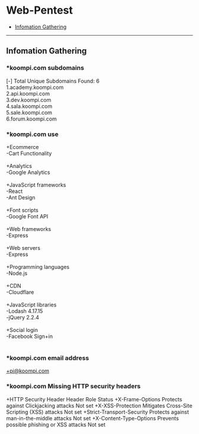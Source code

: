 Web-Pentest
=======================

* [Infomation Gathering](#infomation-gathering)

---

Infomation Gathering
------

### *koompi.com subdomains
[-] Total Unique Subdomains Found: 6 <br>
1.academy.koompi.com<br>
2.api.koompi.com<br>
3.dev.koompi.com<br>
4.sala.koompi.com<br>
5.sale.koompi.com<br>
6.forum.koompi.com<br>

### *koompi.com use
+Ecommerce<br>
-Cart Functionality<br><br>
+Analytics<br>
-Google Analytics<br><br>
+JavaScript frameworks<br>
-React<br>
-Ant Design<br><br>
+Font scripts<br>
-Google Font API<br><br>
+Web frameworks<br>
-Express<br><br>
+Web servers<br>
-Express<br><br>
+Programming languages<br>
-Node.js<br><br>
+CDN<br>
-Cloudflare<br><br>
+JavaScript libraries<br>
-Lodash 4.17.15<br>
-jQuery 2.2.4<br><br>
+Social login<br>
-Facebook Sign+in<br><br>

### *koompi.com email address
+pi@koompi.com

### *koompi.com Missing HTTP security headers
+HTTP Security Header	Header Role	Status
+X-Frame-Options	Protects against Clickjacking attacks	Not set
+X-XSS-Protection	Mitigates Cross-Site Scripting (XSS) attacks	Not set
+Strict-Transport-Security	Protects against man-in-the-middle attacks	Not set
+X-Content-Type-Options	Prevents possible phishing or XSS attacks	Not set
